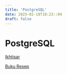 ```yaml
---
title: 'PostgreSQL'
date: 2025-02-18T18:23::04
draft: false
---
```


# PostgreSQL

[Ikhtisar](PostgreSQL%2080855f05784a46e394001bc8f9797b09/Ikhtisar%2095ba1418dd7c484889b5e21df083acee.md)

[Buku Resep](PostgreSQL%2080855f05784a46e394001bc8f9797b09/Buku%20Resep%2027745665711c48b597c9d48793b4ba48.md)
